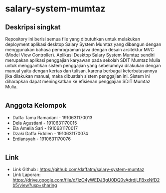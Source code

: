 # salary-system-mumtaz


## Deskripsi singkat

Repository ini berisi semua file yang dibutuhkan untuk melakukan deployment aplikasi desktop Salary System Mumtaz yang dibangun dengan menggunakan bahasa pemrograman java dengan desain arsitektur MVC (Model View Controller).
Aplikasi Desktop Salary System Mumtaz sendiri merupakan aplikasi penggajian karyawan pada sekolah SDIT Mumtaz Mulia untuk menggantikan sistem penggajian yang sebelumnya dilakukan dengan manual yaitu dengan kertas dan tulisan. karena berbagai keterbatasannya jika dilakukan manual, maka dibuatlah sistem penggajian ini. Sistem ini diharapkan dapat meningkatkan ke efisienan penggajian SDIT Mumtaz Mulia.
#

## Anggota Kelompok
 - Daffa Tama Ramadani - 1910631170013
 - Dela Agustiani      - 1910631170015
 - Ela Amelia Sari     - 1910631170017
 - Dzaki Daffa Fiddien - 1910631170074
 - Erdiansyah          - 1910631170076 
#

## Link
- Link Github : https://github.com/daffatm/salary-system-mumtaz
- Link Laporan: https://drive.google.com/file/d/1zO4yWEDJBgU0DQ0vAdrdjLFBxxNfD2b5/view?usp=sharing